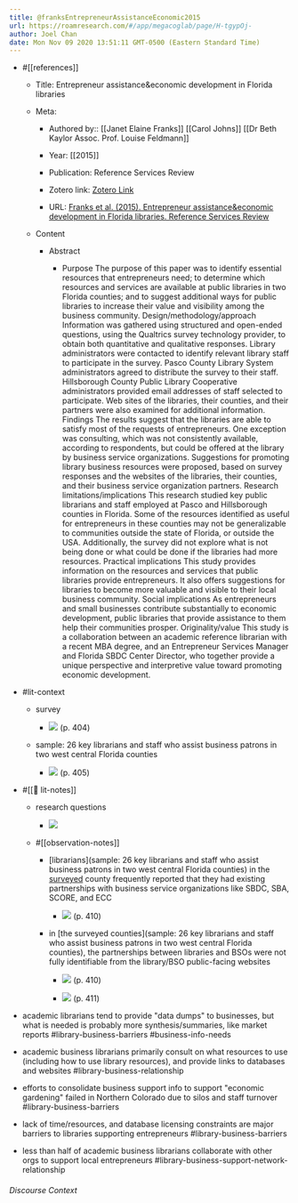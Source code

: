 ```yaml
---
title: @franksEntrepreneurAssistanceEconomic2015
url: https://roamresearch.com/#/app/megacoglab/page/H-tgypOj-
author: Joel Chan
date: Mon Nov 09 2020 13:51:11 GMT-0500 (Eastern Standard Time)
---
```


- #[[references]]

    - Title: Entrepreneur assistance&economic development in Florida libraries

    - Meta:

        - Authored by:: [[Janet Elaine Franks]] [[Carol Johns]] [[Dr Beth Kaylor Assoc. Prof. Louise Feldmann]]

        - Year: [[2015]]

        - Publication: Reference Services Review

        - Zotero link: [Zotero Link](zotero://select/items/1_EUPCF57J)

        - URL: [Franks et al. (2015). Entrepreneur assistance&economic development in Florida libraries. Reference Services Review](https://doi.org/10.1108/RSR-03-2015-0014)

    - Content

        - Abstract

            - Purpose The purpose of this paper was to identify essential resources that entrepreneurs need; to determine which resources and services are available at public libraries in two Florida counties; and to suggest additional ways for public libraries to increase their value and visibility among the business community. Design/methodology/approach Information was gathered using structured and open-ended questions, using the Qualtrics survey technology provider, to obtain both quantitative and qualitative responses. Library administrators were contacted to identify relevant library staff to participate in the survey. Pasco County Library System administrators agreed to distribute the survey to their staff. Hillsborough County Public Library Cooperative administrators provided email addresses of staff selected to participate. Web sites of the libraries, their counties, and their partners were also examined for additional information. Findings The results suggest that the libraries are able to satisfy most of the requests of entrepreneurs. One exception was consulting, which was not consistently available, according to respondents, but could be offered at the library by business service organizations. Suggestions for promoting library business resources were proposed, based on survey responses and the websites of the libraries, their counties, and their business service organization partners. Research limitations/implications This research studied key public librarians and staff employed at Pasco and Hillsborough counties in Florida. Some of the resources identified as useful for entrepreneurs in these counties may not be generalizable to communities outside the state of Florida, or outside the USA. Additionally, the survey did not explore what is not being done or what could be done if the libraries had more resources. Practical implications This study provides information on the resources and services that public libraries provide entrepreneurs. It also offers suggestions for libraries to become more valuable and visible to their local business community. Social implications As entrepreneurs and small businesses contribute substantially to economic development, public libraries that provide assistance to them help their communities prosper. Originality/value This study is a collaboration between an academic reference librarian with a recent MBA degree, and an Entrepreneur Services Manager and Florida SBDC Center Director, who together provide a unique perspective and interpretive value toward promoting economic development.
- #lit-context

    - survey

        - ![](https://firebasestorage.googleapis.com/v0/b/firescript-577a2.appspot.com/o/imgs%2Fapp%2Fmegacoglab%2FhiIaS9wN-I.png?alt=media&token=b8b86577-b71c-4510-90d8-c827b0077e62) (p. 404)

    - sample: 26 key librarians and staff who assist business patrons in two west central Florida counties

        - ![](https://firebasestorage.googleapis.com/v0/b/firescript-577a2.appspot.com/o/imgs%2Fapp%2Fmegacoglab%2FLvWks8y13f.png?alt=media&token=fea7e7ff-9aa3-4b7e-b324-c88383e5e95f) (p. 405)
- #[[📝 lit-notes]]

    - research questions

        - ![](https://firebasestorage.googleapis.com/v0/b/firescript-577a2.appspot.com/o/imgs%2Fapp%2Fmegacoglab%2F1Cg_F5XLyq.png?alt=media&token=4fa27682-b4b7-4457-a748-da65a1c5486b)

    - #[[observation-notes]]

        - [librarians](sample: 26 key librarians and staff who assist business patrons in two west central Florida counties) in the [surveyed](((eKDCZTHoU))) county frequently reported that they had existing partnerships with business service organizations like SBDC, SBA, SCORE, and ECC

            - ![](https://firebasestorage.googleapis.com/v0/b/firescript-577a2.appspot.com/o/imgs%2Fapp%2Fmegacoglab%2FAhBLX4A5t2.png?alt=media&token=d1ff835f-ced1-4527-bd7e-99053e8de3f3) (p. 410)

        - in [the surveyed counties](sample: 26 key librarians and staff who assist business patrons in two west central Florida counties), the partnerships between libraries and BSOs were not fully identifiable from the library/BSO public-facing websites

            - ![](https://firebasestorage.googleapis.com/v0/b/firescript-577a2.appspot.com/o/imgs%2Fapp%2Fmegacoglab%2FIPdSaM4laO.png?alt=media&token=8f896939-ae3a-4029-be63-177c86d401ca) (p. 410)

            - ![](https://firebasestorage.googleapis.com/v0/b/firescript-577a2.appspot.com/o/imgs%2Fapp%2Fmegacoglab%2FA1_uMcInVm.png?alt=media&token=88e61603-bf77-4864-aa49-04a9b5d2eca7) (p. 411)
- academic librarians tend to provide "data dumps" to businesses, but what is needed is probably more synthesis/summaries, like market reports #library-business-barriers #business-info-needs
- academic business librarians primarily consult on what resources to use (including how to use library resources), and provide links to databases and websites #library-business-relationship
- efforts to consolidate business support info to support "economic gardening" failed in Northern Colorado due to silos and staff turnover #library-business-barriers
- lack of time/resources, and database licensing constraints are major barriers to libraries supporting entrepreneurs #library-business-barriers
- less than half of academic business librarians collaborate with other orgs to support local entrepreneurs #library-business-support-network-relationship

###### Discourse Context


